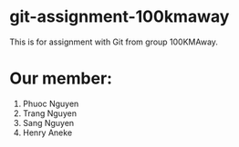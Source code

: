 # git-assignment-100kmaway
This is for assignment with Git from group 100KMAway.

# Our member:

1. Phuoc Nguyen
2. Trang Nguyen
3. Sang Nguyen
4. Henry Aneke
